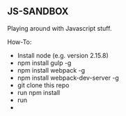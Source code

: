 JS-SANDBOX
----------

Playing around with Javascript stuff.


How-To:
* Install node (e.g. version 2.15.8)
* npm install gulp -g
* npm install webpack -g
* npm install webpack-dev-server -g
* git clone this repo
*   run npm install
* run <gulp serve-and-build>
* 